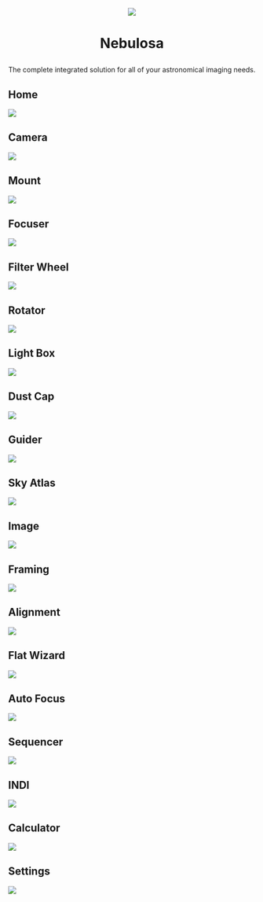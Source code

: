 <p align="center"><img src="src/assets/icons/nebulosa.png"></p>
<h1><p align="center">Nebulosa</p></h1>
<p align="center">The complete integrated solution for all of your astronomical imaging needs.</p>


## Home

![](home.png)

## Camera

![](camera.png)

## Mount

![](mount.png)

## Focuser

![](focuser.png)

## Filter Wheel

![](filter-wheel.png)

## Rotator

![](rotator.png)

## Light Box

![](light-box.png)

## Dust Cap

![](dust-cap.png)

## Guider

![](guider.png)

## Sky Atlas

![](sky-atlas.png)

## Image

![](image.png)

## Framing

![](framing.png)

## Alignment

![](alignment.png)

## Flat Wizard

![](flat-wizard.png)

## Auto Focus

![](auto-focus.png)

## Sequencer

![](sequencer.png)

## INDI

![](indi.png)

## Calculator

![](calculator.png)

## Settings

![](settings.png)
